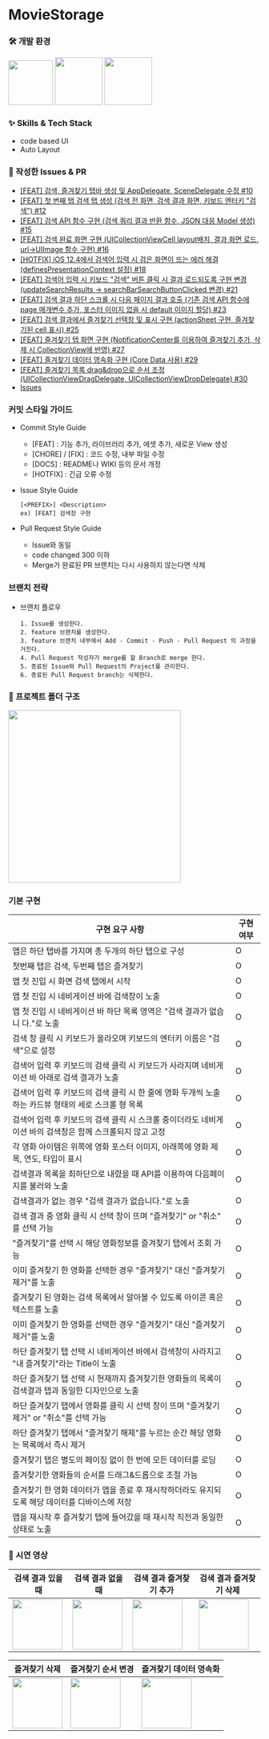 # MovieStorage

### 🛠 개발 환경

<img width="89" src="https://img.shields.io/badge/iOS-12.0+-silver"> <img width="95" src="https://img.shields.io/badge/Xcode-14.1-blue"> <img width="95" src="https://img.shields.io/badge/Swift-5.7.1-orange"> 

### :sparkles: Skills & Tech Stack
- code based UI
- Auto Layout

### 🔗 작성한 Issues & PR
- [[FEAT] 검색, 즐겨찾기 탭바 생성 및 AppDelegate, SceneDelegate 수정 #10](https://github.com/wonhui-kim/MovieStorage/pull/10)
- [[FEAT] 첫 번째 탭 검색 탭 생성 (검색 전 화면, 검색 결과 화면, 키보드 엔터키 "검색") #12](https://github.com/wonhui-kim/MovieStorage/pull/12)
- [[FEAT] 검색 API 함수 구현 (검색 쿼리 결과 반환 함수, JSON 대응 Model 생성) #15](https://github.com/wonhui-kim/MovieStorage/pull/15)
- [[FEAT] 검색 완료 화면 구현 (UICollectionViewCell layout배치, 결과 화면 로드, url->UIImage 함수 구현) #16](https://github.com/wonhui-kim/MovieStorage/pull/16)
- [[HOTFIX] iOS 12.4에서 검색어 입력 시 검은 화면이 뜨는 에러 해결 (definesPresentationContext 설정) #18](https://github.com/wonhui-kim/MovieStorage/pull/18)
- [[FEAT] 검색어 입력 시 키보드 "검색" 버튼 클릭 시 결과 로드되도록 구현 변경 (updateSearchResults -> searchBarSearchButtonClicked 변경) #21](https://github.com/wonhui-kim/MovieStorage/pull/21)
- [[FEAT] 검색 결과 하단 스크롤 시 다음 페이지 결과 호출 (기존 검색 API 함수에 page 매개변수 추가, 포스터 이미지 없을 시 default 이미지 할당) #23](https://github.com/wonhui-kim/MovieStorage/pull/23)
- [[FEAT] 검색 결과에서 즐겨찾기 선택창 및 표시 구현 (actionSheet 구현, 즐겨찾기된 cell 표시) #25](https://github.com/wonhui-kim/MovieStorage/pull/25)
- [[FEAT] 즐겨찾기 탭 화면 구현 (NotificationCenter를 이용하여 즐겨찾기 추가, 삭제 시 CollectionView에 반영) #27](https://github.com/wonhui-kim/MovieStorage/pull/27)
- [[FEAT] 즐겨찾기 데이터 영속화 구현 (Core Data 사용) #29](https://github.com/wonhui-kim/MovieStorage/pull/29)
- [[FEAT] 즐겨찾기 목록 drag&drop으로 순서 조정 (UICollectionViewDragDelegate, UICollectionViewDropDelegate) #30](https://github.com/wonhui-kim/MovieStorage/pull/30)
- [Issues](https://github.com/wonhui-kim/MovieStorage/issues?q=is%3Aissue+is%3Aclosed)


### 커밋 스타일 가이드
- Commit Style Guide
  - [FEAT] : 기능 추가, 라이브러리 추가, 에셋 추가, 새로운 View 생성
  - [CHORE] / [FIX] : 코드 수정, 내부 파일 수정
  - [DOCS] : README나 WIKI 등의 문서 개정
  - [HOTFIX] : 긴급 오류 수정

- Issue Style Guide
  ```
  [<PREFIX>] <Description> 
  ex) [FEAT] 검색창 구현
  ``` 
  
- Pull Request Style Guide
  - Issue와 동일
  - code changed 300 이하
  - Merge가 완료된 PR 브랜치는 다시 사용하지 않는다면 삭제


### 브랜치 전략
- 브랜치 플로우
  ```
  1. Issue를 생성한다.
  2. feature 브랜치를 생성한다.
  3. feature 브랜치 내부에서 Add - Commit - Push - Pull Request 의 과정을 거친다.
  4. Pull Request 작성자가 merge를 할 Branch로 merge 한다.
  5. 종료된 Issue와 Pull Request의 Project를 관리한다.
  6. 종료된 Pull Request branch는 삭제한다.
  ```


### 🌿 프로젝트 폴더 구조
<img width="344" src="https://user-images.githubusercontent.com/96123303/209781882-e25ee9ee-d29c-45b4-b250-5b7e570688d0.png">


### 기본 구현

| 구현 요구 사항 | 구현 여부 |
|--------------|---------|
|앱은 하단 탭바를 가지며 총 두개의 하단 탭으로 구성| O |
|첫번째 탭은 검색, 두번째 탭은 즐겨찾기 | O |
|앱 첫 진입 시 화면 검색 탭에서 시작 | O |
|앱 첫 진입 시 네비게이션 바에 검색창이 노출 | O |
|앱 첫 진입 시 네비게이션 바 하단 목록 영역은 "검색 결과가 없습니 다."로 노출 | O |
|검색 창 클릭 시 키보드가 올라오며 키보드의 엔터키 이름은 "검색"으로 설정 | O |
|검색어 입력 후 키보드의 검색 클릭 시 키보드가 사라지며 네비게이션 바 아래로 검색 결과가 노출 | O |
|검색어 입력 후 키보드의 검색 클릭 시 한 줄에 영화 두개씩 노출하는 카드뷰 형태의 세로 스크롤 형 목록  | O |
|검색어 입력 후 키보드의 검색 클릭 시 스크롤 중이더라도 네비게이션 바의 검색창은 함께 스크롤되지 않고 고정 | O |
|각 영화 아이템은 위쪽에 영화 포스터 이미지, 아래쪽에 영화 제목, 연도, 타입이 표시 | O |
|검색결과 목록을 최하단으로 내렸을 때 API를 이용하여 다음페이지를 불러와 노출 | O |
|검색결과가 없는 경우 "검색 결과가 없습니다."로 노출| O |
|검색 결과 중 영화 클릭 시 선택 창이 뜨며 "즐겨찾기" or "취소" 를 선택 가능|O|
|"즐겨찾기"를 선택 시 해당 영화정보를 즐겨찾기 탭에서 조회 가능|O|
|이미 즐겨찾기 한 영화를 선택한 경우 "즐겨찾기" 대신 "즐겨찾기 제거"를 노출|O|
|즐겨찾기 된 영화는 검색 목록에서 알아볼 수 있도록 아이콘 혹은 텍스트를 노출|O|
|이미 즐겨찾기 한 영화를 선택한 경우 "즐겨찾기" 대신 "즐겨찾기 제거"를 노출|O|
|하단 즐겨찾기 탭 선택 시 네비게이션 바에서 검색창이 사라지고 "내 즐겨찾기"라는 Title이 노출|O|
|하단 즐겨찾기 탭 선택 시 현재까지 즐겨찾기한 영화들의 목록이 검색결과 탭과 동일한 디자인으로 노출|O|
|하단 즐겨찾기 탭에서 영화를 클릭 시 선택 창이 뜨며 "즐겨찾기 제거" or "취소"를 선택 가능|O|
|하단 즐겨찾기 탭에서 "즐겨찾기 해제"를 누르는 순간 해당 영화는 목록에서 즉시 제거|O|
|즐겨찾기 탭은 별도의 페이징 없이 한 번에 모든 데이터를 로딩|O|
|즐겨찾기한 영화들의 순서를 드래그&드롭으로 조절 가능| O |
|즐겨찾기 한 영화 데이터가 앱을 종료 후 재시작하더라도 유지되도록 해당 데이터를 디바이스에 저장| O |
|앱을 재시작 후 즐겨찾기 탭에 들어갔을 때 재시작 직전과 동일한 상태로 노출|O|

### 📱 시연 영상
|검색 결과 있을 때|검색 결과 없을 때|검색 결과 즐겨찾기 추가|검색 결과 즐겨찾기 삭제|
|-------------|-------------|------------------|-----------------|
|<img src="https://user-images.githubusercontent.com/96123303/209789417-d11d4d28-576e-46d0-8abc-89712c4ccc97.gif" width=100/>|<img src="https://user-images.githubusercontent.com/96123303/209789614-551f194f-bc49-488d-850f-371e3eb01678.gif" width=100/>|<img src="https://user-images.githubusercontent.com/96123303/209789805-dcca10be-08d3-410f-9459-dfc2be5ab183.gif" width=100/>|<img src="https://user-images.githubusercontent.com/96123303/209794095-ebfb92df-7e5d-4e7e-87ad-6bf73a1f611d.gif" width=100/>|

|즐겨찾기 삭제|즐겨찾기 순서 변경|즐겨찾기 데이터 영속화|
|----------|-------------|----------------|
|<img src="https://user-images.githubusercontent.com/96123303/209789256-2a4e0685-8def-407c-b05b-6814c719a854.gif" width=100/>|<img src="https://user-images.githubusercontent.com/96123303/209789047-3b691a47-35aa-434a-892b-531fa5fee672.gif" width=100/>|<img src="https://user-images.githubusercontent.com/96123303/209788858-aac94765-bafe-4443-9cc1-6f11c89051f2.gif" width=100/>|
